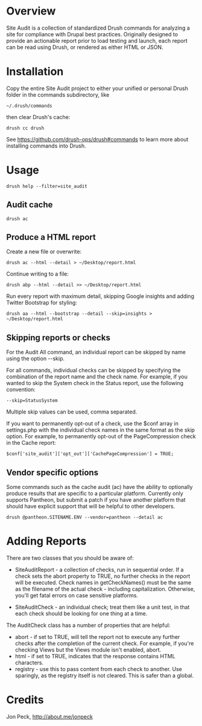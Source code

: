 # Overview

Site Audit is a collection of standardized Drush commands for analyzing a
site for compliance with Drupal best practices. Originally designed to provide
an actionable report prior to load testing and launch, each report can be read
using Drush, or rendered as either HTML or JSON.

# Installation

Copy the entire Site Audit project to either your unified or personal Drush
folder in the commands subdirectory, like

````
~/.drush/commands
````

then clear Drush's cache:

````
drush cc drush
````

See https://github.com/drush-ops/drush#commands to learn more about installing
commands into Drush.

# Usage

````
drush help --filter=site_audit
````

## Audit cache

````
drush ac
````

## Produce a HTML report

Create a new file or overwrite:

````
drush ac --html --detail > ~/Desktop/report.html
````

Continue writing to a file:

````
drush abp --html --detail >> ~/Desktop/report.html
````

Run every report with maximum detail, skipping Google insights and adding
Twitter Bootstrap for styling:

````
drush aa --html --bootstrap --detail --skip=insights > ~/Desktop/report.html
````

## Skipping reports or checks

For the Audit All command, an individual report can be skipped by name using
the option --skip.

For all commands, individual checks can be skipped by specifying the combination
of the report name and the check name. For example, if you wanted to skip the
System check in the Status report, use the following convention:

````
--skip=StatusSystem
````

Multiple skip values can be used, comma separated.

If you want to permanently opt-out of a check, use the $conf array in
settings.php with the individual check names in the same format as the skip
option. For example, to permanently opt-out of the PageCompression check in the
Cache report:

````
$conf['site_audit']['opt_out']['CachePageCompression'] = TRUE;
````

## Vendor specific options

Some commands such as the cache audit (ac) have the ability to optionally
produce results that are specific to a particular platform. Currently only
supports Pantheon, but submit a patch if you have another platform that should
have explicit support that will be helpful to other developers.

````
drush @pantheon.SITENAME.ENV --vendor=pantheon --detail ac
````

# Adding Reports

There are two classes that you should be aware of:

* SiteAuditReport - a collection of checks, run in sequential order. If a check
  sets the abort property to TRUE, no further checks in the report will be
  executed. Check names in getCheckNames() must be the same as the filename of
  the actual check - including capitalization. Otherwise, you'll get fatal
  errors on case sensitive platforms.

* SiteAuditCheck - an individual check; treat them like a unit test, in that
  each check should be looking for one thing at a time.

The AuditCheck class has a number of properties that are helpful:

* abort - if set to TRUE, will tell the report not to execute any further checks
  after the completion of the current check. For example, if you're checking
  Views but the Views module isn't enabled, abort.
* html - if set to TRUE, indicates that the response contains HTML characters.
* registry - use this to pass content from each check to another. Use sparingly,
  as the registry itself is not cleared. This is safer than a global.

# Credits

Jon Peck, http://about.me/jonpeck
